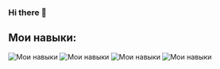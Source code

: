 ### Hi there 👋

## Мои навыки:
![Мои навыки](https://storage.tally.so/3a4c5a2e-a412-41b4-bad5-61899c529461/4515839.png)
![Мои навыки](https://storage.tally.so/3f9bac6c-8fd5-40ae-a50b-096d362d2fe8/136443.png)
![Мои навыки](https://storage.tally.so/551f6f1e-00a2-4a15-9c33-b40ca5c84113/Git-Logo-2Color.png)
![Мои навыки](https://github.com/IvanPalevsky/IvanPalevsky/assets/132829974/8f6996be-b357-44dd-8a37-6792c109a5ae)


